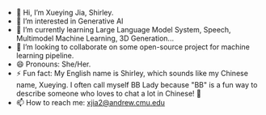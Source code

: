 - 👋 Hi, I’m Xueying Jia, Shirley. 
- 👀 I’m interested in Generative AI 
- 🌱 I’m currently learning Large Language Model System, Speech, Multimodel Machine Learning, 3D Generation...
- 💞️ I’m looking to collaborate on some open-source project for machine learning pipeline.
- 😄 Pronouns: She/Her.
- ⚡ Fun fact: My English name is Shirley, which sounds like my Chinese name, Xueying. I often call myself BB Lady because "BB" is a fun way to describe someone who loves to chat a lot in Chinese!  🤪
- 📫 How to reach me: xjia2@andrew.cmu.edu
